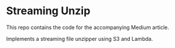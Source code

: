 # Streaming Unzip

This repo contains the code for the accompanying Medium article.

Implements a streaming file unzipper using S3 and Lambda.
